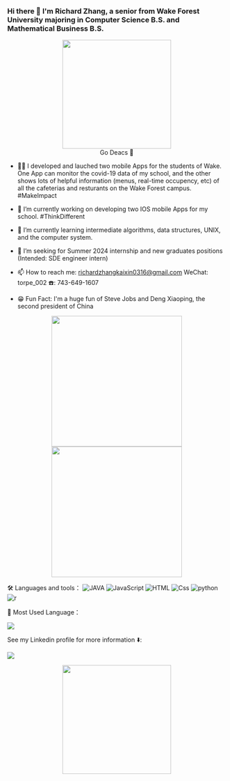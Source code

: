 ### Hi there 👋 I'm Richard Zhang, a senior from Wake Forest University majoring in Computer Science B.S. and Mathematical Business B.S. 
<p align="center">
<img src="wake-forest-go-deacs.gif" width="250" height="250"/>
<br>Go Deacs 🎩
</p>

- 👨‍💻‍ I developed and lauched two mobile Apps for the students of Wake. One App can monitor the covid-19 data of my school, and the other shows lots of helpful information (menus, real-time occupency, etc) of all the cafeterias and resturants on the Wake Forest campus. #MakeImpact

- 📱 I’m currently working on developing two IOS mobile Apps for my school. #ThinkDifferent

- 🌱 I’m currently learning intermediate algorithms, data structures, UNIX, and the computer system.

- 🌇 I’m seeking for Summer 2024 internship and new graduates positions (Intended: SDE engineer intern)

- 📫 How to reach me: richardzhangkaixin0316@gmail.com WeChat: torpe_002 ☎️: 743-649-1607

- 😁 Fun Fact: I'm a huge fun of Steve Jobs and Deng Xiaoping, the second president of China
<p align="center">
<img height="300rpx" src="https://i.pinimg.com/originals/51/41/38/514138b958ce985f48fcca6a0c4cf4a0.jpg" border="0">
<img height="300rpx" src="https://upload.wikimedia.org/wikipedia/commons/1/16/Deng_Xiaoping_and_Jimmy_Carter_at_the_arrival_ceremony_for_the_Vice_Premier_of_China._-_NARA_-_183157-restored%28cropped%29.jpg" border="0">
</p>

<p>
🛠 Languages and tools：
<img alt="JAVA" src="https://img.shields.io/badge/Java-007396?logo=java&logoColor=white&style=for-the-badge" />
<img alt="JavaScript" src="https://img.shields.io/badge/JavaScript-F7DF1E?logo=javascript&logoColor=white&style=for-the-badge" />
<img alt="HTML" src="https://img.shields.io/badge/HTML-E34F26?logo=html5&logoColor=white&style=for-the-badge" />
<img alt="Css" src="https://img.shields.io/badge/CSS-1572B6?logo=css3&logoColor=white&style=for-the-badge" />
<img alt="python" src="https://img.shields.io/badge/python-792EE5?logo=python&logoColor=white&style=for-the-badge" />
<img alt="r" src="https://img.shields.io/badge/r-EF4223?logo=r&logoColor=white&style=for-the-badge" />
</p>


🏅 Most Used Language：
<P>
<img src="https://github-readme-stats.vercel.app/api/top-langs/?username=RichardZhang0316" />
</p>

See my Linkedin profile for more information ⬇️: 
<p>
<a href="https://www.linkedin.com/in/richard-zhang-49b28b1b8//">
<img src="https://img.shields.io/badge/Linkedin-blue?logo=linkedin&logoColor=white&style=for-the-badge" />
</a><p>
<p>

<p align="center">
<img src="https://pbs.twimg.com/media/EcHFqgUUcAADGW-.jpg" width="250"/>
</p>
